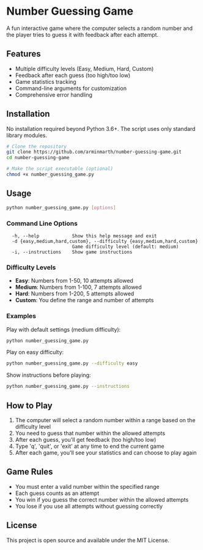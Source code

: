 # Number Guessing Game

A fun interactive game where the computer selects a random number and the player tries to guess it with feedback after each attempt.

## Features

- Multiple difficulty levels (Easy, Medium, Hard, Custom)
- Feedback after each guess (too high/too low)
- Game statistics tracking
- Command-line arguments for customization
- Comprehensive error handling

## Installation

No installation required beyond Python 3.6+. The script uses only standard library modules.

```bash
# Clone the repository
git clone https://github.com/arminmarth/number-guessing-game.git
cd number-guessing-game

# Make the script executable (optional)
chmod +x number_guessing_game.py
```

## Usage

```bash
python number_guessing_game.py [options]
```

### Command Line Options

```
  -h, --help            Show this help message and exit
  -d {easy,medium,hard,custom}, --difficulty {easy,medium,hard,custom}
                        Game difficulty level (default: medium)
  -i, --instructions    Show game instructions
```

### Difficulty Levels

- **Easy**: Numbers from 1-50, 10 attempts allowed
- **Medium**: Numbers from 1-100, 7 attempts allowed
- **Hard**: Numbers from 1-200, 5 attempts allowed
- **Custom**: You define the range and number of attempts

### Examples

Play with default settings (medium difficulty):
```bash
python number_guessing_game.py
```

Play on easy difficulty:
```bash
python number_guessing_game.py --difficulty easy
```

Show instructions before playing:
```bash
python number_guessing_game.py --instructions
```

## How to Play

1. The computer will select a random number within a range based on the difficulty level
2. You need to guess that number within the allowed attempts
3. After each guess, you'll get feedback (too high/too low)
4. Type 'q', 'quit', or 'exit' at any time to end the current game
5. After each game, you'll see your statistics and can choose to play again

## Game Rules

- You must enter a valid number within the specified range
- Each guess counts as an attempt
- You win if you guess the correct number within the allowed attempts
- You lose if you use all attempts without guessing correctly

## License

This project is open source and available under the MIT License.

